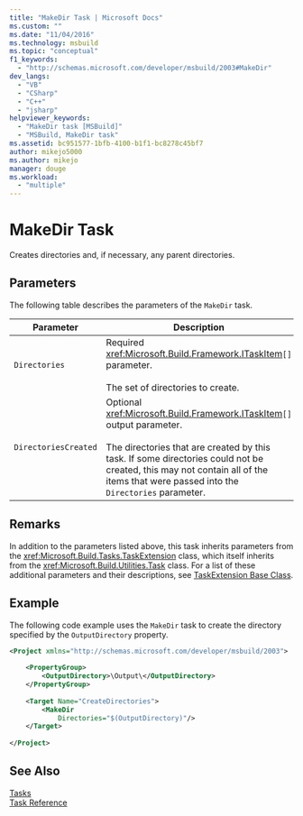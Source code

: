 ```yaml
---
title: "MakeDir Task | Microsoft Docs"
ms.custom: ""
ms.date: "11/04/2016"
ms.technology: msbuild
ms.topic: "conceptual"
f1_keywords: 
  - "http://schemas.microsoft.com/developer/msbuild/2003#MakeDir"
dev_langs: 
  - "VB"
  - "CSharp"
  - "C++"
  - "jsharp"
helpviewer_keywords: 
  - "MakeDir task [MSBuild]"
  - "MSBuild, MakeDir task"
ms.assetid: bc951577-1bfb-4100-b1f1-bc8278c45bf7
author: mikejo5000
ms.author: mikejo
manager: douge
ms.workload: 
  - "multiple"
---
```

# MakeDir Task
Creates directories and, if necessary, any parent directories.  
  
## Parameters  
 The following table describes the parameters of the `MakeDir` task.  
  
|Parameter|Description|  
|---------------|-----------------|  
|`Directories`|Required <xref:Microsoft.Build.Framework.ITaskItem>`[]` parameter.<br /><br /> The set of directories to create.|  
|`DirectoriesCreated`|Optional <xref:Microsoft.Build.Framework.ITaskItem>`[]` output parameter.<br /><br /> The directories that are created by this task. If some directories could not be created, this may not contain all of the items that were passed into the `Directories` parameter.|  
  
## Remarks  
 In addition to the parameters listed above, this task inherits parameters from the <xref:Microsoft.Build.Tasks.TaskExtension> class, which itself inherits from the <xref:Microsoft.Build.Utilities.Task> class. For a list of these additional parameters and their descriptions, see [TaskExtension Base Class](../msbuild/taskextension-base-class.md).  
  
## Example  
 The following code example uses the `MakeDir` task to create the directory specified by the `OutputDirectory` property.  
  
```xml  
<Project xmlns="http://schemas.microsoft.com/developer/msbuild/2003">  
  
    <PropertyGroup>  
        <OutputDirectory>\Output\</OutputDirectory>  
    </PropertyGroup>  
  
    <Target Name="CreateDirectories">  
        <MakeDir  
            Directories="$(OutputDirectory)"/>  
    </Target>  
  
</Project>  
```  
  
## See Also  
 [Tasks](../msbuild/msbuild-tasks.md)   
 [Task Reference](../msbuild/msbuild-task-reference.md)